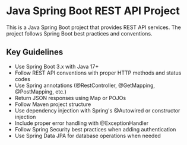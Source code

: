 <!-- Use this file to provide workspace-specific custom instructions to Copilot. For more details, visit https://code.visualstudio.com/docs/copilot/copilot-customization#_use-a-githubcopilotinstructionsmd-file -->

# Java Spring Boot REST API Project

This is a Java Spring Boot project that provides REST API services. The project follows Spring Boot best practices and conventions.

## Key Guidelines

- Use Spring Boot 3.x with Java 17+
- Follow REST API conventions with proper HTTP methods and status codes
- Use Spring annotations (@RestController, @GetMapping, @PostMapping, etc.)
- Return JSON responses using Map or POJOs
- Follow Maven project structure
- Use dependency injection with Spring's @Autowired or constructor injection
- Include proper error handling with @ExceptionHandler
- Follow Spring Security best practices when adding authentication
- Use Spring Data JPA for database operations when needed

